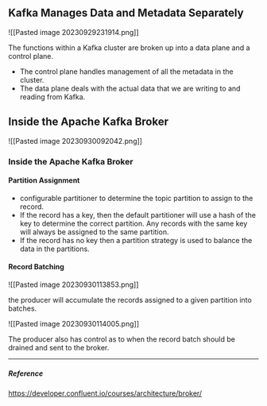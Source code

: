 
## Kafka Manages Data and Metadata Separately

![[Pasted image 20230929231914.png]]

The functions within a Kafka cluster are broken up into a data plane and a control plane. 

- The control plane handles management of all the metadata in the cluster. 
-  The data plane deals with the actual data that we are writing to and reading from Kafka.

## Inside the Apache Kafka Broker

![[Pasted image 20230930092042.png]]

### Inside the Apache Kafka Broker

#### Partition Assignment

- configurable partitioner to determine the topic partition to assign to the record. 
- If the record has a key, then the default partitioner will use a hash of the key to determine the correct partition. Any records with the same key will always be assigned to the same partition. 
- If the record has no key then a partition strategy is used to balance the data in the partitions.

#### Record Batching

![[Pasted image 20230930113853.png]]

the producer will accumulate the records assigned to a given partition into batches.

![[Pasted image 20230930114005.png]]

The producer also has control as to when the record batch should be drained and sent to the broker.



----
##### Reference
https://developer.confluent.io/courses/architecture/broker/